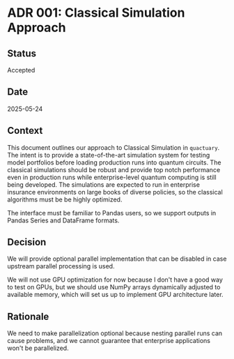 # ADR 001: Classical Simulation Approach

## Status

Accepted

## Date

2025-05-24

## Context

This document outlines our approach to Classical Simulation in `quactuary`. The intent is to provide a state-of-the-art simulation system for testing model portfolios before loading production runs into quantum circuits. The classical simulations should be robust and provide top notch performance even in production runs while enterprise-level quantum computing is still being developed. The simulations are expected to run in enterprise insurance environments on large books of diverse policies, so the classical algorithms must be be highly optimized.

The interface must be familiar to Pandas users, so we support outputs in Pandas Series and DataFrame formats.

## Decision

We will provide optional parallel implementation that can be disabled in case upstream parallel processing is used.

We will not use GPU optimization for now because I don't have a good way to test on GPUs, but we should use NumPy arrays dynamically adjusted to available memory, which will set us up to implement GPU architecture later.

## Rationale

We need to make parallelization optional because nesting parallel runs can cause problems, and we cannot guarantee that enterprise applications won't be parallelized.
